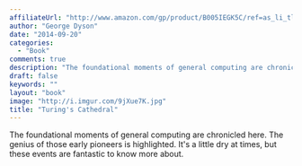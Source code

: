 ```yaml
---
affiliateUrl: "http://www.amazon.com/gp/product/B005IEGK5C/ref=as_li_tl?ie=UTF8&camp=1789&creative=390957&creativeASIN=B005IEGK5C&linkCode=as2&tag=jaktre-20&linkId=ASNSZAYC62YXE3OK"
author: "George Dyson"
date: "2014-09-20"
categories:
  - "Book"
comments: true
description: "The foundational moments of general computing are chronicled here.  The genius of those early pioneers is highlighted.  It's a little dry at times, bu"
draft: false
keywords: ""
layout: "book"
image: "http://i.imgur.com/9jXue7K.jpg"
title: "Turing's Cathedral"
---
```


The foundational moments of general computing are chronicled here.  The genius of those early pioneers is highlighted.  It's a little dry at times, but these events are fantastic to know more about.
